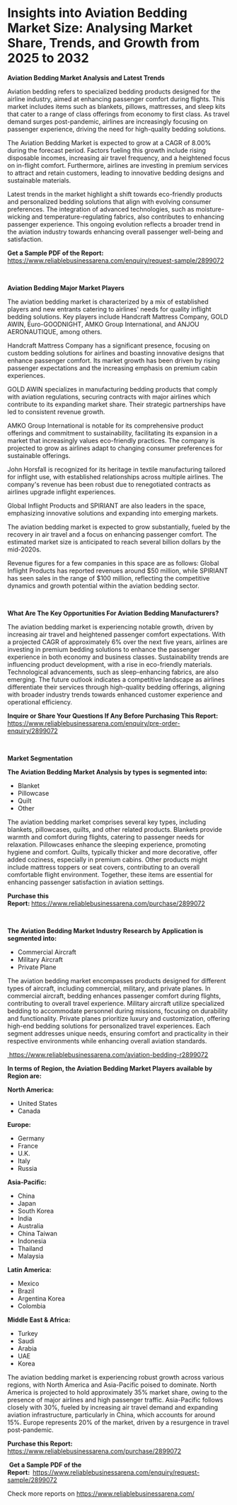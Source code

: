 <p><h1>Insights into Aviation Bedding Market Size: Analysing Market Share, Trends, and Growth from 2025 to 2032</h1></p><p><strong>Aviation Bedding Market Analysis and Latest Trends</strong></p>
<p><p>Aviation bedding refers to specialized bedding products designed for the airline industry, aimed at enhancing passenger comfort during flights. This market includes items such as blankets, pillows, mattresses, and sleep kits that cater to a range of class offerings from economy to first class. As travel demand surges post-pandemic, airlines are increasingly focusing on passenger experience, driving the need for high-quality bedding solutions.</p><p>The Aviation Bedding Market is expected to grow at a CAGR of 8.00% during the forecast period. Factors fueling this growth include rising disposable incomes, increasing air travel frequency, and a heightened focus on in-flight comfort. Furthermore, airlines are investing in premium services to attract and retain customers, leading to innovative bedding designs and sustainable materials.</p><p>Latest trends in the market highlight a shift towards eco-friendly products and personalized bedding solutions that align with evolving consumer preferences. The integration of advanced technologies, such as moisture-wicking and temperature-regulating fabrics, also contributes to enhancing passenger experience. This ongoing evolution reflects a broader trend in the aviation industry towards enhancing overall passenger well-being and satisfaction.</p></p>
<p><strong>Get a Sample PDF of the Report:&nbsp;</strong> <a href="https://www.reliablebusinessarena.com/enquiry/request-sample/2899072?utm_campaign=2138&utm_medium=2&utm_source=Github&utm_content=ia&utm_term=15032025&utm_id=aviation-bedding">https://www.reliablebusinessarena.com/enquiry/request-sample/2899072</a></p>
<p>&nbsp;</p>
<p><strong>Aviation Bedding Major Market Players</strong></p>
<p><p>The aviation bedding market is characterized by a mix of established players and new entrants catering to airlines' needs for quality inflight bedding solutions. Key players include Handcraft Mattress Company, GOLD AWIN, Euro-GOODNIGHT, AMKO Group International, and ANJOU AERONAUTIQUE, among others. </p><p>Handcraft Mattress Company has a significant presence, focusing on custom bedding solutions for airlines and boasting innovative designs that enhance passenger comfort. Its market growth has been driven by rising passenger expectations and the increasing emphasis on premium cabin experiences. </p><p>GOLD AWIN specializes in manufacturing bedding products that comply with aviation regulations, securing contracts with major airlines which contribute to its expanding market share. Their strategic partnerships have led to consistent revenue growth.</p><p>AMKO Group International is notable for its comprehensive product offerings and commitment to sustainability, facilitating its expansion in a market that increasingly values eco-friendly practices. The company is projected to grow as airlines adapt to changing consumer preferences for sustainable offerings.</p><p>John Horsfall is recognized for its heritage in textile manufacturing tailored for inflight use, with established relationships across multiple airlines. The company's revenue has been robust due to renegotiated contracts as airlines upgrade inflight experiences.</p><p>Global Inflight Products and SPIRIANT are also leaders in the space, emphasizing innovative solutions and expanding into emerging markets. </p><p>The aviation bedding market is expected to grow substantially, fueled by the recovery in air travel and a focus on enhancing passenger comfort. The estimated market size is anticipated to reach several billion dollars by the mid-2020s. </p><p>Revenue figures for a few companies in this space are as follows: Global Inflight Products has reported revenues around $50 million, while SPIRIANT has seen sales in the range of $100 million, reflecting the competitive dynamics and growth potential within the aviation bedding sector.</p></p>
<p>&nbsp;</p>
<p><strong>What Are The Key Opportunities For Aviation Bedding Manufacturers?</strong></p>
<p><p>The aviation bedding market is experiencing notable growth, driven by increasing air travel and heightened passenger comfort expectations. With a projected CAGR of approximately 6% over the next five years, airlines are investing in premium bedding solutions to enhance the passenger experience in both economy and business classes. Sustainability trends are influencing product development, with a rise in eco-friendly materials. Technological advancements, such as sleep-enhancing fabrics, are also emerging. The future outlook indicates a competitive landscape as airlines differentiate their services through high-quality bedding offerings, aligning with broader industry trends towards enhanced customer experience and operational efficiency.</p></p>
<p><strong>Inquire or Share Your Questions If Any Before Purchasing This Report:</strong> <a href="https://www.reliablebusinessarena.com/enquiry/pre-order-enquiry/2899072?utm_campaign=2138&utm_medium=2&utm_source=Github&utm_content=ia&utm_term=15032025&utm_id=aviation-bedding">https://www.reliablebusinessarena.com/enquiry/pre-order-enquiry/2899072</a></p>
<p>&nbsp;</p>
<p><strong>Market Segmentation</strong></p>
<p><strong>The Aviation Bedding Market Analysis by types is segmented into:</strong></p>
<p><ul><li>Blanket</li><li>Pillowcase</li><li>Quilt</li><li>Other</li></ul></p>
<p><p>The aviation bedding market comprises several key types, including blankets, pillowcases, quilts, and other related products. Blankets provide warmth and comfort during flights, catering to passenger needs for relaxation. Pillowcases enhance the sleeping experience, promoting hygiene and comfort. Quilts, typically thicker and more decorative, offer added coziness, especially in premium cabins. Other products might include mattress toppers or seat covers, contributing to an overall comfortable flight environment. Together, these items are essential for enhancing passenger satisfaction in aviation settings.</p></p>
<p><strong>Purchase this Report:&nbsp;</strong><a href="https://www.reliablebusinessarena.com/purchase/2899072?utm_campaign=2138&utm_medium=2&utm_source=Github&utm_content=ia&utm_term=15032025&utm_id=aviation-bedding">https://www.reliablebusinessarena.com/purchase/2899072</a></p>
<p>&nbsp;</p>
<p><strong>The Aviation Bedding Market Industry Research by Application is segmented into:</strong></p>
<p><ul><li>Commercial Aircraft</li><li>Military Aircraft</li><li>Private Plane</li></ul></p>
<p><p>The aviation bedding market encompasses products designed for different types of aircraft, including commercial, military, and private planes. In commercial aircraft, bedding enhances passenger comfort during flights, contributing to overall travel experience. Military aircraft utilize specialized bedding to accommodate personnel during missions, focusing on durability and functionality. Private planes prioritize luxury and customization, offering high-end bedding solutions for personalized travel experiences. Each segment addresses unique needs, ensuring comfort and practicality in their respective environments while enhancing overall aviation standards.</p></p>
<p><a href="https://www.reliablebusinessarena.com/aviation-bedding-r2899072?utm_campaign=2138&utm_medium=2&utm_source=Github&utm_content=ia&utm_term=15032025&utm_id=aviation-bedding">&nbsp;https://www.reliablebusinessarena.com/aviation-bedding-r2899072</a></p>
<p><strong>In terms of Region, the Aviation Bedding Market Players available by Region are:</strong></p>
<p>
    <p> <strong> North America: </strong>
        <ul>
            <li>United States</li>
            <li>Canada</li>
        </ul>
        </p> 
    <p> <strong> Europe: </strong>
        <ul>
            <li>Germany</li>
            <li>France</li>
            <li>U.K.</li>
            <li>Italy</li>
            <li>Russia</li>
        </ul>
        </p> 
    <p> <strong> Asia-Pacific: </strong>
        <ul>
            <li>China</li>
            <li>Japan</li>
            <li>South Korea</li>
            <li>India</li>
            <li>Australia</li>
            <li>China Taiwan</li>
            <li>Indonesia</li>
            <li>Thailand</li>
            <li>Malaysia</li>
        </ul>
        </p> 
    <p> <strong> Latin America: </strong>
        <ul>
            <li>Mexico</li>
            <li>Brazil</li>
            <li>Argentina Korea</li>
            <li>Colombia</li>
        </ul>
        </p> 
    <p> <strong> Middle East & Africa: </strong>
        <ul>
            <li>Turkey</li>
            <li>Saudi</li>
            <li>Arabia</li>
            <li>UAE</li>
            <li>Korea</li>
        </ul>
    </p>
    </p>
<p><p>The aviation bedding market is experiencing robust growth across various regions, with North America and Asia-Pacific poised to dominate. North America is projected to hold approximately 35% market share, owing to the presence of major airlines and high passenger traffic. Asia-Pacific follows closely with 30%, fueled by increasing air travel demand and expanding aviation infrastructure, particularly in China, which accounts for around 15%. Europe represents 20% of the market, driven by a resurgence in travel post-pandemic.</p></p>
<p><strong>Purchase this Report: </strong><a href="https://www.reliablebusinessarena.com/purchase/2899072?utm_campaign=2138&utm_medium=2&utm_source=Github&utm_content=ia&utm_term=15032025&utm_id=aviation-bedding">https://www.reliablebusinessarena.com/purchase/2899072</a></p>
<p>&nbsp;<strong>Get a Sample PDF of the Report:&nbsp;&nbsp;</strong><a href="https://www.reliablebusinessarena.com/enquiry/request-sample/2899072?utm_campaign=2138&utm_medium=2&utm_source=Github&utm_content=ia&utm_term=15032025&utm_id=aviation-bedding">https://www.reliablebusinessarena.com/enquiry/request-sample/2899072</a></p>
<p><strong></strong></p>
<p>Check more reports on <a href="https://www.reliablebusinessarena.com/?utm_campaign=2138&utm_medium=2&utm_source=Github&utm_content=ia&utm_term=15032025&utm_id=aviation-bedding">https://www.reliablebusinessarena.com/</a></p>